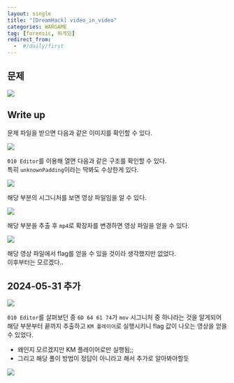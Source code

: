 ```yaml
---
layout: single
title: "[DreamHack] video_in_video"
categories: WARGAME
tag: [forensic, 워게임]
redirect_from:
  -  #/daily/first
---
```


## 문제

![]({{site.url}}/images/2024-05-29-forchall9-images/problem.png)

## Write up

문제 파일을 받으면 다음과 같은 이미지를 확인할 수 있다.

![]({{site.url}}/images/2024-05-29-forchall9-images/solve1.png)

`010 Editor`를 이용해 열면 다음과 같은 구조를 확인할 수 있다.  
특히 `unknownPadding`이라는 딱봐도 수상한게 있다.

![]({{site.url}}/images/2024-05-29-forchall9-images/solve2.png)

해당 부분의 시그니처를 보면 영상 파일임을 알 수 있다.

![]({{site.url}}/images/2024-05-29-forchall9-images/solve3.png)

해당 부분을 추출 후 `mp4`로 확장자를 변경하면 영상 파일을 얻을 수 있다.

![]({{site.url}}/images/2024-05-29-forchall9-images/solve4.png)

해당 영상 파일에서 flag를 얻을 수 있을 것이라 생각했지만 없었다.  
이후부터는 모르겠다..

## 2024-05-31 추가

![]({{site.url}}/images/2024-05-29-forchall9-images/solve5.png)

`010 Editor`를 살펴보던 중 `6D 64 61 74`가 `mov` 시그니처 중 하나라는 것을 알게되어 해당 부분부터 끝까지 추출하고 `KM 플레이어`로 실행시키니 flag 값이 나오는 영상을 얻을 수 있었다.

- 왜인지 모르겠지만 KM 플레이어로만 실행됨;;
- 그리고 해당 풀이 방법이 정답이 아니라고 해서 추가로 알아봐야할듯

![]({{site.url}}/images/2024-05-29-forchall9-images/solve6.png)
